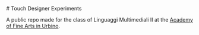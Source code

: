 # Touch Designer Experiments

A public repo made for the class of Linguaggi Multimediali II at the [Academy of Fine Arts in Urbino](http://www.accademiadiurbino.it/).